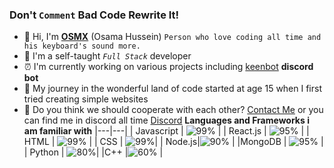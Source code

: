 ### Don't `Comment` Bad Code Rewrite It!
- 👋 Hi, I'm **[OSMX](www.osmx.me)** (Osama Hussein) `Person who love coding all time and his keyboard's sound more.` 
- 👀 I'm a self-taught *`Full Stack`* developer
- ⏰ I'm currently working on various projects including [keenbot](https://www.keenbot.ml) **discord bot**
- 🚀 My journey in the wonderful land of code started at age 15 when I first tried creating simple websites
- 🧬 Do you think we should cooperate with each other? [Contact Me](mailto:husseinosama179@gmail.com) or you can find me in discord all time [Discord](https://discord.gg/fm2J8PE)
**Languages and Frameworks i am familiar with**
|---|---|
| Javascript  | ![99%](https://progress-bar.dev/99)  |
|  React.js |  ![95%](https://progress-bar.dev/95) |
|  HTML |  ![99%](https://progress-bar.dev/99) |
| CSS | ![99%](https://progress-bar.dev/99)|
| Node.js|![90%](https://progress-bar.dev/90) |
|MongoDB | ![95%](https://progress-bar.dev/95) |
| Python | ![80%](https://progress-bar.dev/80)|
|C++ |![60%](https://progress-bar.dev/60) |
<!---
itsosmx/itsosmx is a ✨ special ✨ repository because its `README.md` (this file) appears on your GitHub profile.
You can click the Preview link to take a look at your changes.
--->
